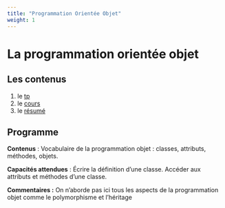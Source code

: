 ```yaml
---
title: "Programmation Orientée Objet"
weight: 1
---
```


# La programmation orientée objet

## Les contenus

1. le [tp](tp)
2. le [cours](cours)
3. le [résumé](resume)


## Programme

**Contenus** : Vocabulaire de la programmation objet : classes, attributs,
méthodes, objets.

**Capacités attendues** : Écrire la définition d’une classe. Accéder aux
attributs et méthodes d’une classe.

**Commentaires :** On n’aborde pas ici tous les aspects de la programmation
objet comme le polymorphisme et l’héritage
